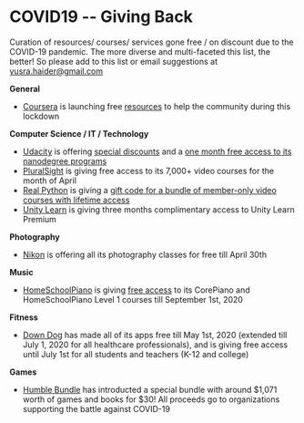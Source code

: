 # COVID19 -- Giving Back
Curation of resources/ courses/ services gone free / on discount due to the COVID-19 pandemic. The more diverse and multi-faceted this list, the better! So please add to this list or email suggestions at yusra.haider@gmail.com

**General**

 - [Coursera](https://www.coursera.org/) is launching free [resources](https://blog.coursera.org/coursera-together-free-online-learning-during-covid-19/) to help the community during this lockdown

**Computer Science / IT / Technology**

 - [Udacity](https://www.udacity.com/) is offering [special discounts](https://blog.udacity.com/2020/04/covid19-onlinelearning-offer.html) and a [one month free access to its nanodegree programs](https://blog.udacity.com/2020/03/one-month-free-on-nanodegrees.html) 
 - [PluralSight](https://www.pluralsight.com/) is giving free access to its 7,000+ video courses for the month of April
 - [Real Python](https://realpython.com/) is giving a [gift code for a bundle of member-only video courses with lifetime access](https://realpython.com/free-courses-march-2020)
 - [Unity Learn](https://learn.unity.com/) is giving three months complimentary access to Unity Learn Premium

**Photography**

 - [Nikon](https://www.nikonevents.com/us/live/nikon-school-online/) is offering all its photography classes for free till April 30th

**Music**
- [HomeSchoolPiano](https://homeschoolpiano.com/) is giving [free access](https://homeschoolpiano.com/give-back/) to its CorePiano and HomeSchoolPiano Level 1 courses till September 1st, 2020

**Fitness**

 - [Down Dog](https://www.downdogapp.com/) has made all of its apps free till May 1st,  2020 (extended till July 1, 2020 for all healthcare professionals), and is giving free access until July 1st for all students and teachers (K-12 and college) 

**Games**

 - [Humble Bundle](https://www.humblebundle.com/) has introducted a special bundle with around $1,071 worth of games and books for $30! All proceeds go to organizations supporting the battle against COVID-19 

